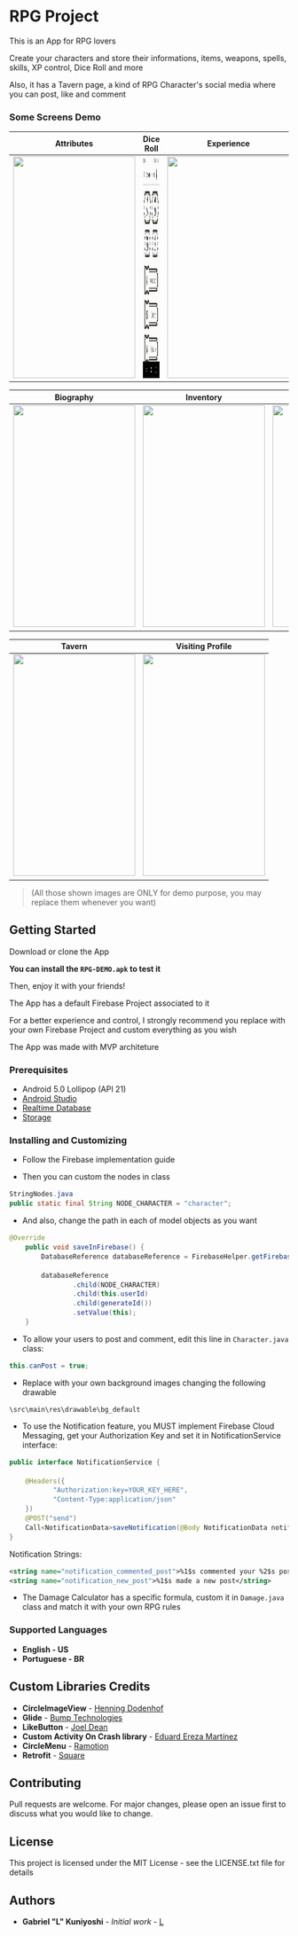 # RPG Project

This is an App for RPG lovers

Create your characters and store their informations, items, weapons, spells, skills, XP control, Dice Roll and more

Also, it has a Tavern page, a kind of RPG Character's social media where you can post, like and comment


### Some Screens Demo


Attributes | Dice Roll | Experience
------------ | ------------- | -------------
<img src="demo/attributes-demo.gif" width="220" height="400"/> | <img src="demo/dice-demo.gif" width="220" height="400"/> | <img src="demo/experience-demo.gif" width="220" height="400"/>


Biography | Inventory | Skills
------------ | ------------- | -------------
<img src="demo/editing-bio-demo.gif" width="220" height="400"/> | <img src="demo/add-item-demo.gif" width="220" height="400"/> | <img src="demo/skill-demo.gif" width="220" height="400"/>


Tavern | Visiting Profile |
------------ | ------------- |
<img src="demo/tavern-demo.gif" width="220" height="400"/> | <img src="demo/visiting-profile-demo.gif" width="220" height="400"/> |

>(All those shown images are ONLY for demo purpose, you may replace them whenever you want)



## Getting Started

Download or clone the App

**You can install the ```RPG-DEMO.apk``` to test it**

Then, enjoy it with your friends!

The App has a default Firebase Project associated to it

For a better experience and control, I strongly recommend you replace with your own Firebase Project and custom everything as you wish

The App was made with MVP architeture




### Prerequisites

* Android 5.0 Lollipop (API 21)
* [Android Studio](https://developer.android.com/studio)
* [Realtime Database](https://firebase.google.com/docs/database/android/start)
* [Storage](https://firebase.google.com/docs/storage/android/start)





### Installing and Customizing

* Follow the Firebase implementation guide

* Then you can custom the nodes in class

```java
StringNodes.java
public static final String NODE_CHARACTER = "character";
```


* And also, change the path in each of model objects as you want
```java
@Override
    public void saveInFirebase() {
        DatabaseReference databaseReference = FirebaseHelper.getFirebaseRef();

        databaseReference
                .child(NODE_CHARACTER)
                .child(this.userId)
                .child(generateId())
                .setValue(this);
    }
```




* To allow your users to post and comment, edit this line in `Character.java` class:
```java
this.canPost = true;
```





* Replace with your own background images changing the following drawable

```
\src\main\res\drawable\bg_default
```




* To use the Notification feature, you MUST implement Firebase Cloud Messaging, get your Authorization Key and set it in NotificationService interface:
```java
public interface NotificationService {

    @Headers({
           "Authorization:key=YOUR_KEY_HERE",
           "Content-Type:application/json"
    })
    @POST("send")
    Call<NotificationData>saveNotification(@Body NotificationData notificationData);
}
```





Notification Strings:
```xml
<string name="notification_commented_post">%1$s commented your %2$s post</string>
<string name="notification_new_post">%1$s made a new post</string>
```





* The Damage Calculator has a specific formula, custom it in `Damage.java` class and match it with your own RPG rules






### Supported Languages

* **English - US**
* **Portuguese - BR**






## Custom Libraries Credits

* **CircleImageView** - [Henning Dodenhof](https://github.com/hdodenhof)
* **Glide** - [Bump Technologies](https://github.com/bumptech)
* **LikeButton** - [Joel Dean](https://github.com/jd-alexander)
* **Custom Activity On Crash library** - [Eduard Ereza Martínez](https://github.com/Ereza)
* **CircleMenu** - [Ramotion](https://github.com/Ramotion)
* **Retrofit** - [Square](https://square.github.io/retrofit/)






## Contributing
Pull requests are welcome. For major changes, please open an issue first to discuss what you would like to change.






## License
This project is licensed under the MIT License - see the LICENSE.txt file for details






## Authors

* **Gabriel "L" Kuniyoshi** - *Initial work* - [L](https://github.com/kiraitami)




